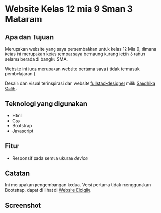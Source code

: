 # Website Kelas 12 mia 9 Sman 3 Mataram

## Apa dan Tujuan

Merupakan website yang saya persembahkan untuk kelas 12 Mia 9, dimana kelas ini merupakan kelas tempat saya bernaung kurang lebih 3 tahun selama berada di bangku SMA.

Website ini juga merupakan website pertama saya ( tidak termasuk pembelajaran ).

Desain dan visual terinspirasi dari website [fullstackdesigner]() milik [Sandhika Galih]().

## Teknologi yang digunakan

-   Html
-   Css
-   Bootstrap
-   Javascript

## Fitur

-   Responsif pada semua ukuran _device_

## Catatan

Ini merupakan pengembangan kedua. Versi pertama tidak menggunakan Bootstrap, dapat di lihat di [Website Elciqiiu]().

## Screenshot
